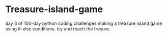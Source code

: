 # Treasure-island-game
day 3 of 100-day python coding challenges
making a treasure island game using if-else conditions.
try and reach the tresure.
